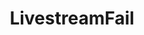 ---
title: LivestreamFail
crosslinks:
- Ice_Poseidon
- speedrun
- Destiny
- PUBATTLEGROUNDS
- ShitRedditSays
- leagueoflegends
- Twitch
- LivestreamFails
- videos
- serious_gaming
- Drama
- Kappa
- mitchjones
- ShitAmericansSay
- SamandTolki
- 2007scape
- GTAVRPclips
- starcraft
- forsen
- VoHiYo
---